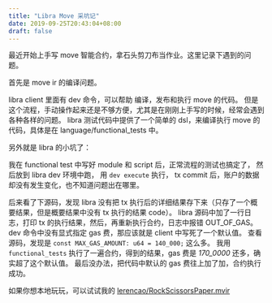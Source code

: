 ```yaml
---
title: "Libra Move 采坑记"
date: 2019-09-25T20:43:04+08:00
draft: false
---
```


最近开始上手写 move 智能合约，拿石头剪刀布当作业。这里记录下遇到的问题。

首先是 move ir 的编译问题。

libra client 里面有 dev 命令，可以帮助 编译，发布和执行 move 的代码。
但是这个流程，手动操作起来还是不够方便，尤其是在刚刚上手写的时候，经常会遇到各种各样的问题。
libra 测试代码中提供了一个简单的 dsl，来编译执行 move 的代码，具体是在 language/functional_tests 中。

另外就是 libra 的小坑了：

我在 functional test 中写好 module 和 script 后，正常流程的测试也搞定了，
然后放到 libra dev 环境中跑，
用 `dev execute` 执行， tx commit 后，账户的数据却没有发生变化，也不知道问题出在哪里。

后来看了下源码，发现 libra 没有把 tx 执行后的详细结果存下来（只存了一个概要结果，但是概要结果中没有 tx 执行的结果 code）。
libra 源码中加了一行日志，打印 tx 的执行结果，然后，再重新执行合约，日志中报错 OUT_OF_GAS。
dev 命令中没有显式指定 gas 费，那应该就是 client 中写死了一个默认值。
查看源码，发现是 `const MAX_GAS_AMOUNT: u64 = 140_000;` 这么多。
我用 `functional_tests` 执行了一遍合约，得到的结果，gas 费是 *170_0000* 还多，确实超了这个默认值。
最后没办法，把代码中默认的 gas 费往上加了加，合约执行成功。

如果你想本地玩玩，可以试试我的 [lerencao/RockScissorsPaper.mvir](https://github.com/lerencao/RockScissorsPaper.mvir.git)

